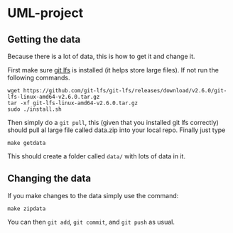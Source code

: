 # UML-project
## Getting the data
Because there is a lot of data, this is how to get it and change it.

First make sure [git lfs](https://git-lfs.github.com/) is 
installed (it helps store large files). If not
run the following commands.
```
wget https://github.com/git-lfs/git-lfs/releases/download/v2.6.0/git-lfs-linux-amd64-v2.6.0.tar.gz
tar -xf git-lfs-linux-amd64-v2.6.0.tar.gz
sudo ./install.sh
```

Then simply do a `git pull`, this (given that you installed git lfs 
correctly)
should pull al large file called data.zip into your local repo. Finally just
type
```
make getdata
```

This should create a folder called `data/` with lots of data in it.

## Changing the data
If you make changes to the data simply use the command:
```
make zipdata
```
You can then `git add`, `git commit`, and `git push` as usual.
